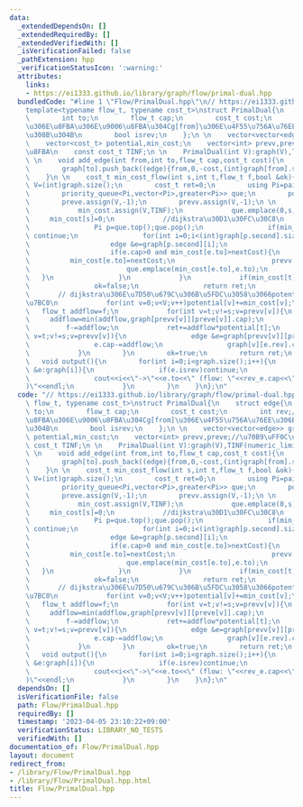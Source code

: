 ```yaml
---
data:
  _extendedDependsOn: []
  _extendedRequiredBy: []
  _extendedVerifiedWith: []
  _isVerificationFailed: false
  _pathExtension: hpp
  _verificationStatusIcon: ':warning:'
  attributes:
    links:
    - https://ei1333.github.io/library/graph/flow/primal-dual.hpp
  bundledCode: "#line 1 \"Flow/PrimalDual.hpp\"\n// https://ei1333.github.io/library/graph/flow/primal-dual.hpp\n\
    template<typename flow_t, typename cost_t>\nstruct PrimalDual{\n    struct edge{\n\
    \        int to;\n        flow_t cap;\n        cost_t cost;\n        int rev;//\u3053\
    \u306E\u8FBA\u306E\u9006\u8FBA\u304Cg[from]\u306E\u4F55\u756A\u76EE\u306B\u3042\
    \u308B\u304B\n        bool isrev;\n    };\n \n    vector<vector<edge>> graph;\n\
    \    vector<cost_t> potential,min_cost;\n    vector<int> prevv,preve;//\u70B9\uFF0C\
    \u8FBA\n    const cost_t TINF;\n \n    PrimalDual(int V):graph(V),TINF(numeric_limits<cost_t>::max()){}\n\
    \ \n    void add_edge(int from,int to,flow_t cap,cost_t cost){\n        graph[from].push_back((edge){to,cap,cost,(int)graph[to].size(),false});\n\
    \        graph[to].push_back((edge){from,0,-cost,(int)graph[from].size()-1,true});\n\
    \    }\n \n    cost_t min_cost_flow(int s,int t,flow_t f,bool &ok){\n        int\
    \ V=(int)graph.size();\n        cost_t ret=0;\n        using Pi=pair<cost_t,int>;\n\
    \        priority_queue<Pi,vector<Pi>,greater<Pi>> que;\n        potential.assign(V,0);\n\
    \        preve.assign(V,-1);\n        prevv.assign(V,-1);\n \n        while(f>0){\n\
    \            min_cost.assign(V,TINF);\n            que.emplace(0,s);\n       \
    \     min_cost[s]=0;\n            //dijkstra\u30D1\u30FC\u30C8\n            while(!que.empty()){\n\
    \                Pi p=que.top();que.pop();\n                if(min_cost[p.second]<p.first)\
    \ continue;\n                for(int i=0;i<(int)graph[p.second].size();i++){\n\
    \                    edge &e=graph[p.second][i];\n                    cost_t nextCost=min_cost[p.second]+e.cost+potential[p.second]-potential[e.to];\n\
    \                    if(e.cap>0 and min_cost[e.to]>nextCost){\n              \
    \          min_cost[e.to]=nextCost;\n                        prevv[e.to]=p.second,preve[e.to]=i;\n\
    \                        que.emplace(min_cost[e.to],e.to);\n                 \
    \   }\n                }\n            }\n            if(min_cost[t]==TINF){\n\
    \                ok=false;\n                return ret;\n            }\n     \
    \       // dijkstra\u306E\u7D50\u679C\u306B\u5FDC\u3058\u3066potential\u3092\u8ABF\
    \u7BC0\n            for(int v=0;v<V;v++)potential[v]+=min_cost[v];\n         \
    \   flow_t addflow=f;\n            for(int v=t;v!=s;v=prevv[v]){\n           \
    \     addflow=min(addflow,graph[prevv[v]][preve[v]].cap);\n            }\n   \
    \         f-=addflow;\n            ret+=addflow*potential[t];\n            for(int\
    \ v=t;v!=s;v=prevv[v]){\n                edge &e=graph[prevv[v]][preve[v]];\n\
    \                e.cap-=addflow;\n                graph[v][e.rev].cap+=addflow;\n\
    \            }\n        }\n        ok=true;\n        return ret;\n    }\n \n \
    \   void output(){\n        for(int i=0;i<graph.size();i++){\n            for(auto\
    \ &e:graph[i]){\n                if(e.isrev)continue;\n                auto &rev_e=graph[e.to][e.rev];\n\
    \                cout<<i<<\"->\"<<e.to<<\" (flow: \"<<rev_e.cap<<\" / \"<<rev_e.cap+e.cap<<\"\
    )\"<<endl;\n            }\n        }\n    }\n};\n"
  code: "// https://ei1333.github.io/library/graph/flow/primal-dual.hpp\ntemplate<typename\
    \ flow_t, typename cost_t>\nstruct PrimalDual{\n    struct edge{\n        int\
    \ to;\n        flow_t cap;\n        cost_t cost;\n        int rev;//\u3053\u306E\
    \u8FBA\u306E\u9006\u8FBA\u304Cg[from]\u306E\u4F55\u756A\u76EE\u306B\u3042\u308B\
    \u304B\n        bool isrev;\n    };\n \n    vector<vector<edge>> graph;\n    vector<cost_t>\
    \ potential,min_cost;\n    vector<int> prevv,preve;//\u70B9\uFF0C\u8FBA\n    const\
    \ cost_t TINF;\n \n    PrimalDual(int V):graph(V),TINF(numeric_limits<cost_t>::max()){}\n\
    \ \n    void add_edge(int from,int to,flow_t cap,cost_t cost){\n        graph[from].push_back((edge){to,cap,cost,(int)graph[to].size(),false});\n\
    \        graph[to].push_back((edge){from,0,-cost,(int)graph[from].size()-1,true});\n\
    \    }\n \n    cost_t min_cost_flow(int s,int t,flow_t f,bool &ok){\n        int\
    \ V=(int)graph.size();\n        cost_t ret=0;\n        using Pi=pair<cost_t,int>;\n\
    \        priority_queue<Pi,vector<Pi>,greater<Pi>> que;\n        potential.assign(V,0);\n\
    \        preve.assign(V,-1);\n        prevv.assign(V,-1);\n \n        while(f>0){\n\
    \            min_cost.assign(V,TINF);\n            que.emplace(0,s);\n       \
    \     min_cost[s]=0;\n            //dijkstra\u30D1\u30FC\u30C8\n            while(!que.empty()){\n\
    \                Pi p=que.top();que.pop();\n                if(min_cost[p.second]<p.first)\
    \ continue;\n                for(int i=0;i<(int)graph[p.second].size();i++){\n\
    \                    edge &e=graph[p.second][i];\n                    cost_t nextCost=min_cost[p.second]+e.cost+potential[p.second]-potential[e.to];\n\
    \                    if(e.cap>0 and min_cost[e.to]>nextCost){\n              \
    \          min_cost[e.to]=nextCost;\n                        prevv[e.to]=p.second,preve[e.to]=i;\n\
    \                        que.emplace(min_cost[e.to],e.to);\n                 \
    \   }\n                }\n            }\n            if(min_cost[t]==TINF){\n\
    \                ok=false;\n                return ret;\n            }\n     \
    \       // dijkstra\u306E\u7D50\u679C\u306B\u5FDC\u3058\u3066potential\u3092\u8ABF\
    \u7BC0\n            for(int v=0;v<V;v++)potential[v]+=min_cost[v];\n         \
    \   flow_t addflow=f;\n            for(int v=t;v!=s;v=prevv[v]){\n           \
    \     addflow=min(addflow,graph[prevv[v]][preve[v]].cap);\n            }\n   \
    \         f-=addflow;\n            ret+=addflow*potential[t];\n            for(int\
    \ v=t;v!=s;v=prevv[v]){\n                edge &e=graph[prevv[v]][preve[v]];\n\
    \                e.cap-=addflow;\n                graph[v][e.rev].cap+=addflow;\n\
    \            }\n        }\n        ok=true;\n        return ret;\n    }\n \n \
    \   void output(){\n        for(int i=0;i<graph.size();i++){\n            for(auto\
    \ &e:graph[i]){\n                if(e.isrev)continue;\n                auto &rev_e=graph[e.to][e.rev];\n\
    \                cout<<i<<\"->\"<<e.to<<\" (flow: \"<<rev_e.cap<<\" / \"<<rev_e.cap+e.cap<<\"\
    )\"<<endl;\n            }\n        }\n    }\n};\n"
  dependsOn: []
  isVerificationFile: false
  path: Flow/PrimalDual.hpp
  requiredBy: []
  timestamp: '2023-04-05 23:10:22+09:00'
  verificationStatus: LIBRARY_NO_TESTS
  verifiedWith: []
documentation_of: Flow/PrimalDual.hpp
layout: document
redirect_from:
- /library/Flow/PrimalDual.hpp
- /library/Flow/PrimalDual.hpp.html
title: Flow/PrimalDual.hpp
---
```


